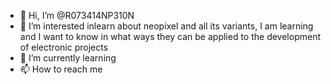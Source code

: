 - 👋 Hi, I’m @R073414NP310N
- 👀 I’m interested inlearn about neopixel
     and all its variants, 
     I am learning 
     and I want to know in what ways they 
     can be applied to the development 
     of electronic projects
- 🌱 I’m currently learning
- 📫 How to reach me

<!---
R073414NP310N/R073414NP310N is a ✨ special ✨ repository because its `README.md` (this file) appears on your GitHub profile.
You can click the Preview link to take a look at your changes.
--->
